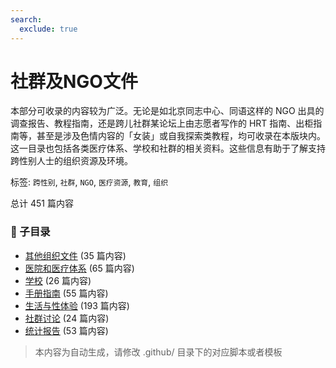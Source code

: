 ```yaml
---
search:
  exclude: true
---
```



# 社群及NGO文件

本部分可收录的内容较为广泛。无论是如北京同志中心、同语这样的 NGO 出具的调查报告、教程指南，还是跨儿社群某论坛上由志愿者写作的 HRT 指南、出柜指南等，甚至是涉及色情内容的「女装」或自我探索类教程，均可收录在本版块内。这一目录也包括各类医疗体系、学校和社群的相关资料。这些信息有助于了解支持跨性别人士的组织资源及环境。


标签: `跨性别`, `社群`, `NGO`, `医疗资源`, `教育`, `组织`


总计 451 篇内容


### 📁 子目录

- [其他组织文件](其他组织文件) (35 篇内容)
- [医院和医疗体系](医院和医疗体系) (65 篇内容)
- [学校](学校) (26 篇内容)
- [手册指南](手册指南) (55 篇内容)
- [生活与性体验](生活与性体验) (193 篇内容)
- [社群讨论](社群讨论) (24 篇内容)
- [统计报告](统计报告) (53 篇内容)


> 本内容为自动生成，请修改 .github/ 目录下的对应脚本或者模板
